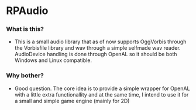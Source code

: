 # RPAudio
### What is this?
- This is a small audio library that as of now supports OggVorbis through the Vorbisfile library and wav through a simple selfmade wav reader. AudioDevice handling is done through OpenAL so it should be both Windows and Linux compatible.

### Why bother?
- Good question. The core idea is to provide a simple wrapper for OpenAL with a little extra functionallity and at the same time, I intend to use it for a small and simple game engine (mainly for 2D)
